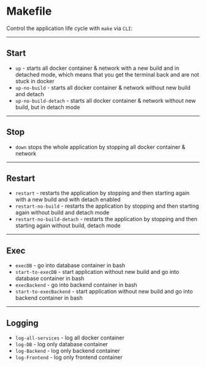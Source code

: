 # Makefile

Control the application life cycle with `make` via `CLI`:

---

## Start

- `up` - starts all docker container & network with a new build and in detached mode, which means that you get the terminal back and are not stuck in docker
- `up-no-build` - starts all docker container & network without new build and detach
- `up-no-build-detach` - starts all docker container & network without new build, but in detach mode

---

## Stop

- `down` stops the whole application by stopping all docker container & network

---

## Restart

- `restart` - restarts the application by stopping and then starting again with a new build and with detach enabled
- `restart-no-build` - restarts the application by stopping and then starting again without build and detach mode
- `restart-no-build-detach` - restarts the application by stopping and then starting again without build, detach mode

---

## Exec

- `execDB` - go into database container in bash
- `start-to-execDB` - start application without new build and go into database container in bash
- `execBackend` - go into backend container in bash
- `start-to-execBackend` - start application without new build and go into backend container in bash

---

## Logging

- `log-all-services` - log all docker container
- `log-DB` - log only database container
- `log-Backend` - log only backend container
- `log-Frontend` - log only frontend container
